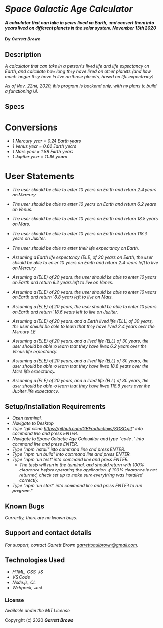 # _Space Galactic Age Calculator_

#### _A calculator that can take in years lived on Earth, and convert them into years lived on different planets in the solar system._ _November 13th 2020_

#### By _**Garrett Brown**_

## Description
_A calculator that can take in a person's lived life and life expectancy on Earth, and calculate how long they have lived on other planets (and how much longer they have to live on those planets, based on life expectancy)._

_As of Nov. 22nd, 2020, this program is backend only, with no plans to build a functioning UI._

## Specs

# Conversions
* _1 Mercury year = 0.24 Earth years_
* _1 Venus year = 0.62 Earth years_
* _1 Mars year = 1.88 Earth years_
* _1 Jupiter year = 11.86 years_

# User Statements
* _The user should be able to enter 10 years on Earth and return 2.4 years on Mercury._
* _The user should be able to enter 10 years on Earth and return 6.2 years on Venus._
* _The user should be able to enter 10 years on Earth and return 18.8 years on Mars._
* _The user should be able to enter 10 years on Earth and return 118.6 years on Jupiter._
* _The user should be able to enter their life expectancy on Earth._

* _Assuming a Earth life expectancy (ELE) of 20 years on Earth, the user should be able to enter 10 years on Earth and return 2.4 years left to live on Mercury._
* _Assuming a (ELE) of 20 years, the user should be able to enter 10 years on Earth and return 6.2 years left to live on Venus._
* _Assuming a (ELE) of 20 years, the user should be able to enter 10 years on Earth and return 18.8 years left to live on Mars._
* _Assuming a (ELE) of 20 years, the user should be able to enter 10 years on Earth and return 118.6 years left to live on Jupiter._

* _Assuming a (ELE) of 20 years, and a Earth lived life (ELL) of 30 years, the user should be able to learn that they have lived 2.4 years over the Mercury LE._
* _Assuming a (ELE) of 20 years, and a lived life (ELL) of 30 years, the user should be able to learn that they have lived 6.2 years over the Venus life expectancy._
* _Assuming a (ELE) of 20 years, and a lived life (ELL) of 30 years, the user should be able to learn that they have lived 18.8 years over the Mars life expectancy._
* _Assuming a (ELE) of 20 years, and a lived life (ELL) of 30 years, the user should be able to learn that they have lived 118.6 years over the Jupiter life expectancy._


## Setup/Installation Requirements

* _Open terminal._
* _Navigate to Desktop._
* _Type "git clone https://github.com/GBProductions/SGSC.git" into command line and press ENTER._
* _Navigate to Space Galactic Age Calcualtor and type "code ." into command line and press ENTER._
* _Type "npm install" into command line and press ENTER._
* _Type "npm run build" into command line and press ENTER._
* _Type "npm run test" into command line and press ENTER._
  * _The tests will run in the terminal, and should return with 100% clearance before operating the application. If 100% clearance is not returned, check set up to make sure everything was installed correctly._
* _Type "npm run start" into command line and press ENTER to run program."_ 


## Known Bugs

_Currently, there are no known bugs._

## Support and contact details

_For support, contact Garrett Brown <garrettpaulbrown@gmail.com>._

## Technologies Used

* _HTML, CSS, JS_
* _VS Code_
* _Node.js, CL_
* _Webpack, Jest_

### License

*Available under the MIT License*

Copyright (c) 2020 **_Garrett Brown_**
